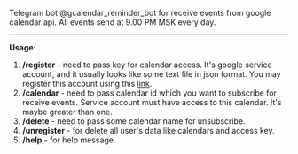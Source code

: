 Telegram bot @gcalendar_reminder_bot for receive events from google calendar api. All events send at 9.00 PM MSK every day.
***
**Usage:**

1) **/register** - need to pass key for calendar access. It's google service account, and it usually looks like some
   text file in json format. You may register this account using
   this [link](https://cloud.google.com/iam/docs/creating-managing-service-accounts).
2) **/calendar** - need to pass calendar id which you want to subscribe for receive events.
   Service account must have access to this calendar. It's maybe greater than one.
3) **/delete** - need to pass some calendar name for unsubscribe.
4) **/unregister** - for delete all user's data like calendars and access key.
5) **/help** - for help message.
